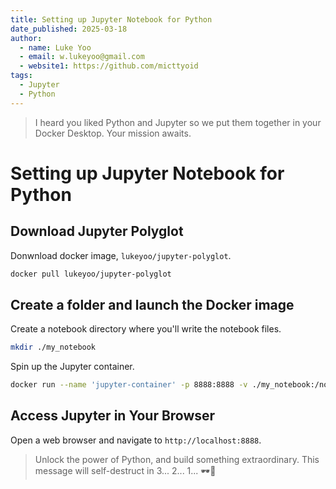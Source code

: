 ```yaml
---
title: Setting up Jupyter Notebook for Python
date_published: 2025-03-18
author:
  - name: Luke Yoo
  - email: w.lukeyoo@gmail.com
  - website1: https://github.com/micttyoid
tags:
  - Jupyter
  - Python
---
```


> I heard you liked Python and Jupyter so we put them together in your Docker Desktop.
> Your mission awaits.

# Setting up Jupyter Notebook for Python

## Download Jupyter Polyglot

Donwnload docker image, `lukeyoo/jupyter-polyglot`.

```sh
docker pull lukeyoo/jupyter-polyglot
```

## Create a folder and launch the Docker image

Create a notebook directory where you'll write the notebook files.

```sh
mkdir ./my_notebook
```

Spin up the Jupyter container.

```sh
docker run --name 'jupyter-container' -p 8888:8888 -v ./my_notebook:/notebook -dit lukeyoo/jupyter-polyglot
```

## Access Jupyter in Your Browser

Open a web browser and navigate to `http://localhost:8888`.

> Unlock the power of Python, and build something extraordinary.
> This message will self-destruct in 3... 2... 1... 🕶️🚀